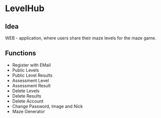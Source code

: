 # LevelHub
## Idea
WEB - application, where users share their maze levels for the maze game.
## Functions
* Register with EMail
* Public Levels
* Public Level Results
* Assessment Level
* Assessment Result
* Delete Levels
* Delete Results
* Delete Account
* Change Password, Image and Nick 
* Maze Generator
